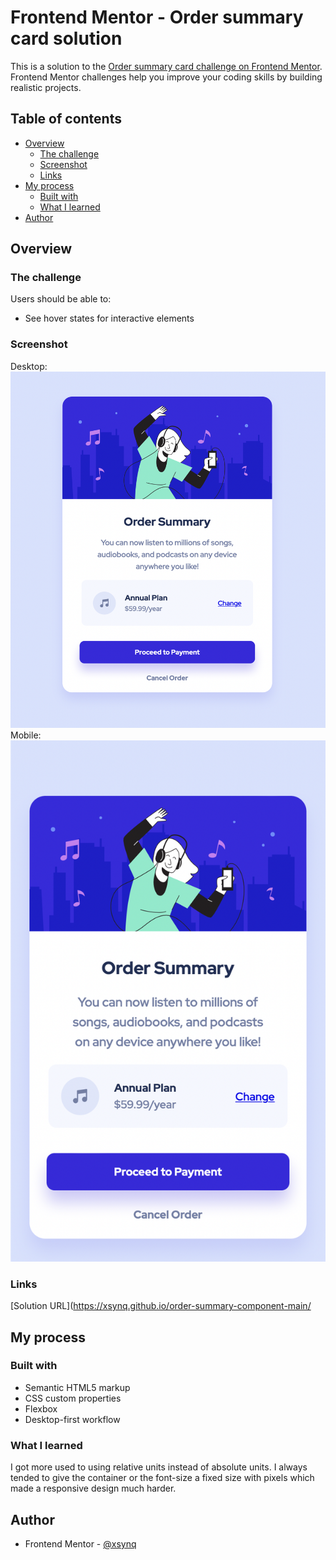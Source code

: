 # Frontend Mentor - Order summary card solution

This is a solution to the [Order summary card challenge on Frontend Mentor](https://www.frontendmentor.io/challenges/order-summary-component-QlPmajDUj). Frontend Mentor challenges help you improve your coding skills by building realistic projects. 

## Table of contents

- [Overview](#overview)
  - [The challenge](#the-challenge)
  - [Screenshot](#screenshot)
  - [Links](#links)
- [My process](#my-process)
  - [Built with](#built-with)
  - [What I learned](#what-i-learned)
- [Author](#author)

## Overview

### The challenge

Users should be able to:

- See hover states for interactive elements

### Screenshot

Desktop:
![](./screenshots/desktop-screenshot.png)
Mobile:
![](./screenshots/mobile-screenshot.png)

### Links

[Solution URL](https://xsynq.github.io/order-summary-component-main/

## My process

### Built with

- Semantic HTML5 markup
- CSS custom properties
- Flexbox
- Desktop-first workflow

### What I learned

I got more used to using relative units instead of absolute units. I always tended to give the container or the font-size a fixed size with pixels which made a responsive design much harder.

## Author

- Frontend Mentor - [@xsynq](https://www.frontendmentor.io/profile/xSynq)

